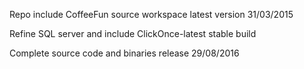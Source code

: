 Repo include CoffeeFun source workspace latest version 31/03/2015

Refine SQL server and include ClickOnce-latest stable build

Complete source code and binaries release 29/08/2016

